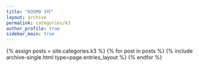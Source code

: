 ```yaml
---
title: "KOSMO 3차"
layout: archive
permalink: categories/k3
author_profile: true
sidebar_main: true
---
```




{% assign posts = site.categories.k3 %}
{% for post in posts %} {% include archive-single.html type=page.entries_layout %} {% endfor %}